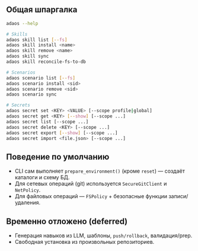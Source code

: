 ## Общая шпаргалка

```bash
adaos --help

# Skills
adaos skill list [--fs]
adaos skill install <name>
adaos skill remove <name>
adaos skill sync
adaos skill reconcile-fs-to-db

# Scenarios
adaos scenario list [--fs]
adaos scenario install <sid>
adaos scenario remove <sid>
adaos scenario sync

# Secrets
adaos secret set <KEY> <VALUE> [--scope profile|global]
adaos secret get <KEY> [--show] [--scope ...]
adaos secret list [--scope ...]
adaos secret delete <KEY> [--scope ...]
adaos secret export [--show] [--scope ...]
adaos secret import <file.json> [--scope ...]
```

## Поведение по умолчанию

* CLI сам выполняет `prepare_environment()` (кроме `reset`) — создаёт каталоги и схему БД.
* Для сетевых операций (git) используется `SecureGitClient` и `NetPolicy`.
* Для файловых операций — `FSPolicy` + безопасные функции записи/удаления.

## Временно отложено (deferred)

* Генерация навыков из LLM, шаблоны, `push/rollback`, валидация/prep.
* Свободная установка из произвольных репозиториев.

